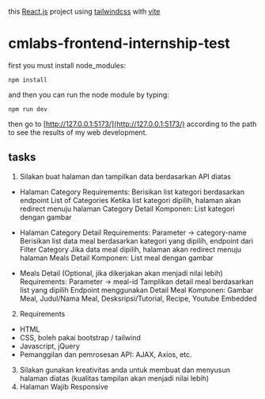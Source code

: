 this [React.js](https://react.dev/) project using [tailwindcss](https://tailwindcss.com/docs/installation) with [vite](https://vitejs.dev/guide/)

# cmlabs-frontend-internship-test

first you must install node_modules:
```
npm install
```
and then you can run the node module by typing:

```
npm run dev
```

then go to [http://127.0.0.1:5173/](http://127.0.0.1:5173/) according to the path to see the results of my web development.

<h2>tasks</h2>


1. Silakan buat halaman dan tampilkan data berdasarkan API diatas
- Halaman Category
Requirements:
Berisikan list kategori berdasarkan endpoint List of Categories
Ketika list kategori dipilih, halaman akan redirect menuju halaman Category Detail
Komponen: List kategori dengan gambar

- Halaman Category Detail
Requirements:
Parameter → category-name
Berisikan list data meal berdasarkan kategori yang dipilih, endpoint dari Filter Category
Jika data meal dipilih, halaman akan redirect menuju halaman Meals Detail
Komponen: List meal dengan gambar

- Meals Detail (Optional, jika dikerjakan akan menjadi nilai lebih)
Requirements:
Parameter → meal-id
Tamplikan detail meal berdasarkan list yang dipilih
Endpoint menggunakan Detail Meal
Komponen: Gambar Meal, Judul/Nama Meal, Desksripsi/Tutorial, Recipe, Youtube Embedded

2. Requirements
- HTML
- CSS, boleh pakai bootstrap / tailwind
- Javascript, jQuery
- Pemanggilan dan pemrosesan API: AJAX, Axios, etc.

3. Silakan gunakan kreativitas anda untuk membuat dan menyusun halaman diatas (kualitas tampilan akan menjadi nilai lebih)
4. Halaman Wajib Responsive
